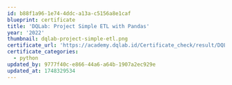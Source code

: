 ```yaml
---
id: b88f1a96-1e74-4ddc-a13a-c5156a8e1caf
blueprint: certificate
title: 'DQLab: Project Simple ETL with Pandas'
year: '2022'
thumbnail: dqlab-project-simple-etl.png
certificate_url: 'https://academy.dqlab.id/Certificate_check/result/DQLABDEPROQTMOGV/NONTRACK'
certificate_categories:
  - python
updated_by: 9777f40c-e866-44a6-a64b-1907a2ec929e
updated_at: 1748329534
---
```

